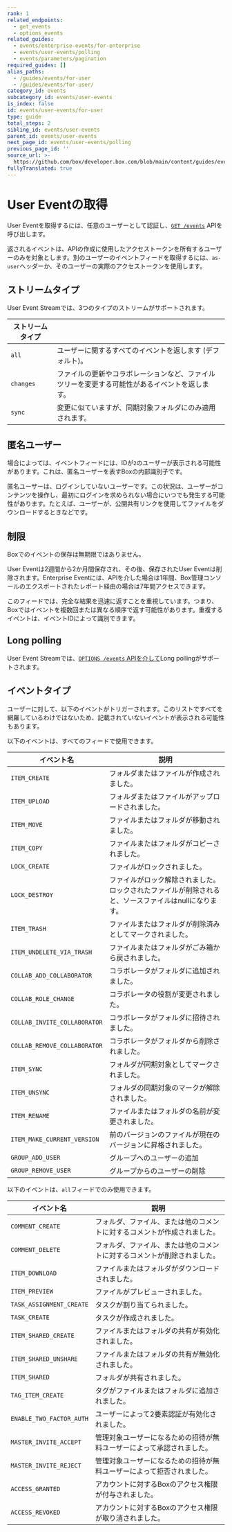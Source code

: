 ```yaml
---
rank: 1
related_endpoints:
  - get_events
  - options_events
related_guides:
  - events/enterprise-events/for-enterprise
  - events/user-events/polling
  - events/parameters/pagination
required_guides: []
alias_paths:
  - /guides/events/for-user
  - /guides/events/for-user/
category_id: events
subcategory_id: events/user-events
is_index: false
id: events/user-events/for-user
type: guide
total_steps: 2
sibling_id: events/user-events
parent_id: events/user-events
next_page_id: events/user-events/polling
previous_page_id: ''
source_url: >-
  https://github.com/box/developer.box.com/blob/main/content/guides/events/user-events/for-user.md
fullyTranslated: true
---
```

# User Eventの取得

User Eventを取得するには、任意のユーザーとして認証し、[`GET /events`](e://get_events) APIを呼び出します。

<Samples id="get_events">

</Samples>

<Message>

返されるイベントは、APIの作成に使用したアクセストークンを所有するユーザーのみを対象とします。別のユーザーのイベントフィードを取得するには、`as-user`ヘッダーか、そのユーザーの実際のアクセストークンを使用します。

</Message>

## ストリームタイプ

User Event Streamでは、3つのタイプのストリームがサポートされます。

| ストリームタイプ  |                                                 |
| --------- | ----------------------------------------------- |
| `all`     | ユーザーに関するすべてのイベントを返します (デフォルト)。                  |
| `changes` | ファイルの更新やコラボレーションなど、ファイルツリーを変更する可能性があるイベントを返します。 |
| `sync`    | 変更に似ていますが、同期対象フォルダにのみ適用されます。                    |

## 匿名ユーザー

場合によっては、イベントフィードには、IDが`2`のユーザーが表示される可能性があります。これは、匿名ユーザーを表すBoxの内部識別子です。

匿名ユーザーは、ログインしていないユーザーです。この状況は、ユーザーがコンテンツを操作し、最初にログインを求められない場合にいつでも発生する可能性があります。たとえば、ユーザーが、公開共有リンクを使用してファイルをダウンロードするときなどです。

## 制限

Boxでのイベントの保存は無期限ではありません。

User Eventは2週間から2か月間保存され、その後、保存されたUser Eventは削除されます。Enterprise Eventには、APIを介した場合は1年間、Box管理コンソールのエクスポートされたレポート経由の場合は7年間アクセスできます。

このフィードでは、完全な結果を迅速に返すことを重視しています。つまり、Boxではイベントを複数回または異なる順序で返す可能性があります。重複するイベントは、イベントIDによって識別できます。

## Long polling

User Event Streamでは、[`OPTIONS /events` APIを介して][longpoll]Long pollingがサポートされます。

## イベントタイプ

ユーザーに対して、以下のイベントがトリガーされます。このリストですべてを網羅しているわけではないため、記載されていないイベントが表示される可能性もあります。

以下のイベントは、すべてのフィードで使用できます。

| イベント名                        | 説明                                                   |
| ---------------------------- | ---------------------------------------------------- |
| `ITEM_CREATE`                | フォルダまたはファイルが作成されました。                                 |
| `ITEM_UPLOAD`                | フォルダまたはファイルがアップロードされました。                             |
| `ITEM_MOVE`                  | ファイルまたはフォルダが移動されました。                                 |
| `ITEM_COPY`                  | ファイルまたはフォルダがコピーされました。                                |
| `LOCK_CREATE`                | ファイルがロックされました。                                       |
| `LOCK_DESTROY`               | ファイルがロック解除されました。ロックされたファイルが削除されると、ソースファイルはnullになります。 |
| `ITEM_TRASH`                 | ファイルまたはフォルダが削除済みとしてマークされました。                         |
| `ITEM_UNDELETE_VIA_TRASH`    | ファイルまたはフォルダがごみ箱から戻されました。                             |
| `COLLAB_ADD_COLLABORATOR`    | コラボレータがフォルダに追加されました。                                 |
| `COLLAB_ROLE_CHANGE`         | コラボレータの役割が変更されました。                                   |
| `COLLAB_INVITE_COLLABORATOR` | コラボレータがフォルダに招待されました。                                 |
| `COLLAB_REMOVE_COLLABORATOR` | コラボレータがフォルダから削除されました。                                |
| `ITEM_SYNC`                  | フォルダが同期対象としてマークされました。                                |
| `ITEM_UNSYNC`                | フォルダの同期対象のマークが解除されました。                               |
| `ITEM_RENAME`                | ファイルまたはフォルダの名前が変更されました。                              |
| `ITEM_MAKE_CURRENT_VERSION`  | 前のバージョンのファイルが現在のバージョンに昇格されました。                       |
| `GROUP_ADD_USER`             | グループへのユーザーの追加                                        |
| `GROUP_REMOVE_USER`          | グループからのユーザーの削除                                       |

以下のイベントは、`all`フィードでのみ使用できます。

| イベント名                    | 説明                                   |
| ------------------------ | ------------------------------------ |
| `COMMENT_CREATE`         | フォルダ、ファイル、または他のコメントに対するコメントが作成されました。 |
| `COMMENT_DELETE`         | フォルダ、ファイル、または他のコメントに対するコメントが削除されました。 |
| `ITEM_DOWNLOAD`          | ファイルまたはフォルダがダウンロードされました。             |
| `ITEM_PREVIEW`           | ファイルがプレビューされました。                     |
| `TASK_ASSIGNMENT_CREATE` | タスクが割り当てられました。                       |
| `TASK_CREATE`            | タスクが作成されました。                         |
| `ITEM_SHARED_CREATE`     | ファイルまたはフォルダの共有が有効化されました。             |
| `ITEM_SHARED_UNSHARE`    | ファイルまたはフォルダの共有が無効化されました。             |
| `ITEM_SHARED`            | フォルダが共有されました。                        |
| `TAG_ITEM_CREATE`        | タグがファイルまたはフォルダに追加されました。              |
| `ENABLE_TWO_FACTOR_AUTH` | ユーザーによって2要素認証が有効化されました。              |
| `MASTER_INVITE_ACCEPT`   | 管理対象ユーザーになるための招待が無料ユーザーによって承認されました。  |
| `MASTER_INVITE_REJECT`   | 管理対象ユーザーになるための招待が無料ユーザーによって拒否されました。  |
| `ACCESS_GRANTED`         | アカウントに対するBoxのアクセス権限が付与されました。         |
| `ACCESS_REVOKED`         | アカウントに対するBoxのアクセス権限が取り消されました。        |

[longpoll]: g://events/user-events/polling
